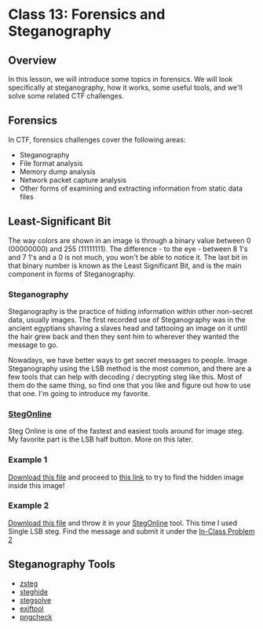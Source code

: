 # Class 13: Forensics and Steganography

## Overview
In this lesson, we will introduce some topics in forensics. We will look specifically at steganography, how it works, some useful tools, and we'll solve some related CTF challenges.

## Forensics
In CTF, forensics challenges cover the following areas:
* Steganography
* File format analysis
* Memory dump analysis
* Network packet capture analysis
* Other forms of examining and extracting information from static data files

## Least-Significant Bit
The way colors are shown in an image is through a binary value between 0 (00000000) and 255 (11111111). The difference - to the eye - between 8 1's and 7 1's and a 0 is not much, you won't be able to notice it. The last bit in that binary number is known as the Least Significant Bit, and is the main component in forms of Steganography.

### Steganography
Steganography is the practice of hiding information within other non-secret data, usually images. The first recorded use of Steganography was in the ancient egyptians shaving a slaves head and tattooing an image on it until the hair grew back and then they sent him to wherever they wanted the message to go.

Nowadays, we have better ways to get secret messages to people. Image Steganography using the LSB method is the most common, and there are a few tools that can help with decoding / decrypting steg like this. Most of them do the same thing, so find one that you like and figure out how to use that one. I'm going to introduce my favorite.

### [StegOnline](https://georgeom.net/StegOnline/upload)
Steg Online is one of the fastest and easiest tools around for image steg. My favorite part is the LSB half button. More on this later.

### Example 1
[Download this file](https://github.com/zelinsky/CTF-Course/blob/master/Forensics/Steganography/stego.png) and proceed to [this link](https://georgeom.net/StegOnline/upload) to try to find the hidden image inside this image!

### Example 2 
[Download this file](https://udctf.com/challenges#In-Class%20problem%201) and throw it in your [StegOnline](https://georgeom.net/StegOnline/upload) tool. This time I used Single LSB steg. Find the message and submit it under the [In-Class Problem 2](https://udctf.com/challenges#In-Class%20problem%202)

## Steganography Tools
* [zsteg](https://github.com/zed-0xff/zsteg)
* [steghide](http://steghide.sourceforge.net/)
* [stegsolve](https://github.com/zardus/ctf-tools/blob/master/stegsolve/install)
* [exiftool](https://sno.phy.queensu.ca/~phil/exiftool/exiftool_pod.html)
* [pngcheck](http://www.libpng.org/pub/png/apps/pngcheck.html)

